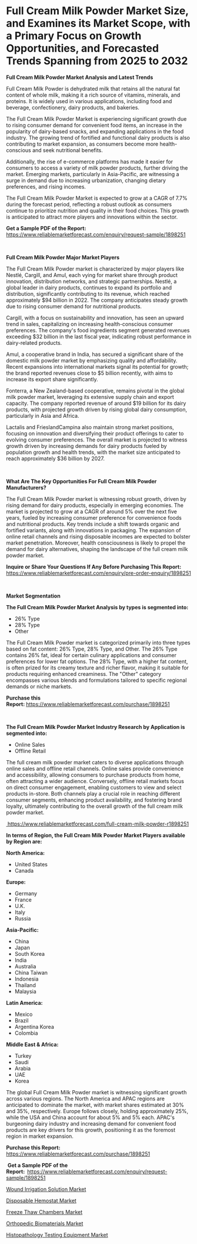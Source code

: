 <p><h1>Full Cream Milk Powder Market Size, and Examines its Market Scope, with a Primary Focus on Growth Opportunities, and Forecasted Trends Spanning from 2025 to 2032</h1></p><p><strong>Full Cream Milk Powder Market Analysis and Latest Trends</strong></p>
<p><p>Full Cream Milk Powder is dehydrated milk that retains all the natural fat content of whole milk, making it a rich source of vitamins, minerals, and proteins. It is widely used in various applications, including food and beverage, confectionery, dairy products, and bakeries. </p><p>The Full Cream Milk Powder Market is experiencing significant growth due to rising consumer demand for convenient food items, an increase in the popularity of dairy-based snacks, and expanding applications in the food industry. The growing trend of fortified and functional dairy products is also contributing to market expansion, as consumers become more health-conscious and seek nutritional benefits. </p><p>Additionally, the rise of e-commerce platforms has made it easier for consumers to access a variety of milk powder products, further driving the market. Emerging markets, particularly in Asia-Pacific, are witnessing a surge in demand due to increasing urbanization, changing dietary preferences, and rising incomes. </p><p>The Full Cream Milk Powder Market is expected to grow at a CAGR of 7.7% during the forecast period, reflecting a robust outlook as consumers continue to prioritize nutrition and quality in their food choices. This growth is anticipated to attract more players and innovations within the sector.</p></p>
<p><strong>Get a Sample PDF of the Report:&nbsp;</strong> <a href="https://www.reliablemarketforecast.com/enquiry/request-sample/1898251?utm_campaign=3445&utm_medium=2&utm_source=Github&utm_content=ia&utm_term=07042025&utm_id=full-cream-milk-powder">https://www.reliablemarketforecast.com/enquiry/request-sample/1898251</a></p>
<p>&nbsp;</p>
<p><strong>Full Cream Milk Powder Major Market Players</strong></p>
<p><p>The Full Cream Milk Powder market is characterized by major players like Nestlé, Cargill, and Amul, each vying for market share through product innovation, distribution networks, and strategic partnerships. Nestlé, a global leader in dairy products, continues to expand its portfolio and distribution, significantly contributing to its revenue, which reached approximately $94 billion in 2022. The company anticipates steady growth due to rising consumer demand for nutritional products.</p><p>Cargill, with a focus on sustainability and innovation, has seen an upward trend in sales, capitalizing on increasing health-conscious consumer preferences. The company's food ingredients segment generated revenues exceeding $32 billion in the last fiscal year, indicating robust performance in dairy-related products.</p><p>Amul, a cooperative brand in India, has secured a significant share of the domestic milk powder market by emphasizing quality and affordability. Recent expansions into international markets signal its potential for growth; the brand reported revenues close to $5 billion recently, with aims to increase its export share significantly.</p><p>Fonterra, a New Zealand-based cooperative, remains pivotal in the global milk powder market, leveraging its extensive supply chain and export capacity. The company reported revenue of around $19 billion for its dairy products, with projected growth driven by rising global dairy consumption, particularly in Asia and Africa.</p><p>Lactalis and FrieslandCampina also maintain strong market positions, focusing on innovation and diversifying their product offerings to cater to evolving consumer preferences. The overall market is projected to witness growth driven by increasing demands for dairy products fueled by population growth and health trends, with the market size anticipated to reach approximately $36 billion by 2027.</p></p>
<p>&nbsp;</p>
<p><strong>What Are The Key Opportunities For Full Cream Milk Powder Manufacturers?</strong></p>
<p><p>The Full Cream Milk Powder market is witnessing robust growth, driven by rising demand for dairy products, especially in emerging economies. The market is projected to grow at a CAGR of around 5% over the next five years, fueled by increasing consumer preference for convenience foods and nutritional products. Key trends include a shift towards organic and fortified variants, along with innovations in packaging. The expansion of online retail channels and rising disposable incomes are expected to bolster market penetration. Moreover, health consciousness is likely to propel the demand for dairy alternatives, shaping the landscape of the full cream milk powder market.</p></p>
<p><strong>Inquire or Share Your Questions If Any Before Purchasing This Report:</strong> <a href="https://www.reliablemarketforecast.com/enquiry/pre-order-enquiry/1898251?utm_campaign=3445&utm_medium=2&utm_source=Github&utm_content=ia&utm_term=07042025&utm_id=full-cream-milk-powder">https://www.reliablemarketforecast.com/enquiry/pre-order-enquiry/1898251</a></p>
<p>&nbsp;</p>
<p><strong>Market Segmentation</strong></p>
<p><strong>The Full Cream Milk Powder Market Analysis by types is segmented into:</strong></p>
<p><ul><li>26% Type</li><li>28% Type</li><li>Other</li></ul></p>
<p><p>The Full Cream Milk Powder market is categorized primarily into three types based on fat content: 26% Type, 28% Type, and Other. The 26% Type contains 26% fat, ideal for certain culinary applications and consumer preferences for lower fat options. The 28% Type, with a higher fat content, is often prized for its creamy texture and richer flavor, making it suitable for products requiring enhanced creaminess. The "Other" category encompasses various blends and formulations tailored to specific regional demands or niche markets.</p></p>
<p><strong>Purchase this Report:&nbsp;</strong><a href="https://www.reliablemarketforecast.com/purchase/1898251?utm_campaign=3445&utm_medium=2&utm_source=Github&utm_content=ia&utm_term=07042025&utm_id=full-cream-milk-powder">https://www.reliablemarketforecast.com/purchase/1898251</a></p>
<p>&nbsp;</p>
<p><strong>The Full Cream Milk Powder Market Industry Research by Application is segmented into:</strong></p>
<p><ul><li>Online Sales</li><li>Offline Retail</li></ul></p>
<p><p>The full cream milk powder market caters to diverse applications through online sales and offline retail channels. Online sales provide convenience and accessibility, allowing consumers to purchase products from home, often attracting a wider audience. Conversely, offline retail markets focus on direct consumer engagement, enabling customers to view and select products in-store. Both channels play a crucial role in reaching different consumer segments, enhancing product availability, and fostering brand loyalty, ultimately contributing to the overall growth of the full cream milk powder market.</p></p>
<p><a href="https://www.reliablemarketforecast.com/full-cream-milk-powder-r1898251?utm_campaign=3445&utm_medium=2&utm_source=Github&utm_content=ia&utm_term=07042025&utm_id=full-cream-milk-powder">&nbsp;https://www.reliablemarketforecast.com/full-cream-milk-powder-r1898251</a></p>
<p><strong>In terms of Region, the Full Cream Milk Powder Market Players available by Region are:</strong></p>
<p>
    <p> <strong> North America: </strong>
        <ul>
            <li>United States</li>
            <li>Canada</li>
        </ul>
        </p> 
    <p> <strong> Europe: </strong>
        <ul>
            <li>Germany</li>
            <li>France</li>
            <li>U.K.</li>
            <li>Italy</li>
            <li>Russia</li>
        </ul>
        </p> 
    <p> <strong> Asia-Pacific: </strong>
        <ul>
            <li>China</li>
            <li>Japan</li>
            <li>South Korea</li>
            <li>India</li>
            <li>Australia</li>
            <li>China Taiwan</li>
            <li>Indonesia</li>
            <li>Thailand</li>
            <li>Malaysia</li>
        </ul>
        </p> 
    <p> <strong> Latin America: </strong>
        <ul>
            <li>Mexico</li>
            <li>Brazil</li>
            <li>Argentina Korea</li>
            <li>Colombia</li>
        </ul>
        </p> 
    <p> <strong> Middle East & Africa: </strong>
        <ul>
            <li>Turkey</li>
            <li>Saudi</li>
            <li>Arabia</li>
            <li>UAE</li>
            <li>Korea</li>
        </ul>
    </p>
    </p>
<p><p>The global Full Cream Milk Powder market is witnessing significant growth across various regions. The North America and APAC regions are anticipated to dominate the market, with market shares estimated at 30% and 35%, respectively. Europe follows closely, holding approximately 25%, while the USA and China account for about 5% and 5% each. APAC's burgeoning dairy industry and increasing demand for convenient food products are key drivers for this growth, positioning it as the foremost region in market expansion.</p></p>
<p><strong>Purchase this Report: </strong><a href="https://www.reliablemarketforecast.com/purchase/1898251?utm_campaign=3445&utm_medium=2&utm_source=Github&utm_content=ia&utm_term=07042025&utm_id=full-cream-milk-powder">https://www.reliablemarketforecast.com/purchase/1898251</a></p>
<p>&nbsp;<strong>Get a Sample PDF of the Report:&nbsp;&nbsp;</strong><a href="https://www.reliablemarketforecast.com/enquiry/request-sample/1898251?utm_campaign=3445&utm_medium=2&utm_source=Github&utm_content=ia&utm_term=07042025&utm_id=full-cream-milk-powder">https://www.reliablemarketforecast.com/enquiry/request-sample/1898251</a></p>
<p><strong></strong></p>
<p><p><a href="https://www.linkedin.com/pulse/data-global-wound-irrigation-solution-markets-share-size-i1aae?utm_campaign=3445&utm_medium=2&utm_source=Github&utm_content=ia&utm_term=07042025&utm_id=full-cream-milk-powder">Wound Irrigation Solution Market</a></p><p><a href="https://www.linkedin.com/pulse/forecast-report-disposable-hemostat-industry-expected-growth-64-mn6qe?utm_campaign=3445&utm_medium=2&utm_source=Github&utm_content=ia&utm_term=07042025&utm_id=full-cream-milk-powder">Disposable Hemostat Market</a></p><p><a href="https://www.linkedin.com/pulse/exploring-freeze-thaw-chambers-market-size-share-revenue-anticipated-ixpxe?utm_campaign=3445&utm_medium=2&utm_source=Github&utm_content=ia&utm_term=07042025&utm_id=full-cream-milk-powder">Freeze Thaw Chambers Market</a></p><p><a href="https://www.linkedin.com/pulse/thorough-review-orthopedic-biomaterials-market-size-share-revenue-smzfe?utm_campaign=3445&utm_medium=2&utm_source=Github&utm_content=ia&utm_term=07042025&utm_id=full-cream-milk-powder">Orthopedic Biomaterials Market</a></p><p><a href="https://www.linkedin.com/pulse/global-histopathology-testing-equipment-market-trends-insights-5lwje?utm_campaign=3445&utm_medium=2&utm_source=Github&utm_content=ia&utm_term=07042025&utm_id=full-cream-milk-powder">Histopathology Testing Equipment Market</a></p></p>